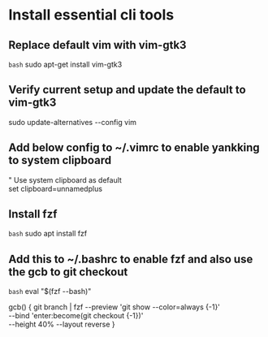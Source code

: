 # Install essential cli tools

## Replace default vim with vim-gtk3

`bash`
sudo apt-get install vim-gtk3

## Verify current setup and update the default to vim-gtk3

sudo update-alternatives --config vim

## Add below config to ~/.vimrc to enable yankking to system clipboard

" Use system clipboard as default \
set clipboard=unnamedplus

## Install fzf

`bash`
sudo apt install fzf

## Add this to ~/.bashrc to enable fzf and also use the gcb to git checkout

`bash`
eval "$(fzf --bash)"

gcb() {
    git branch | fzf --preview 'git show --color=always {-1}' \
                    --bind 'enter:become(git checkout {-1})' \
                    --height 40% --layout reverse
}
